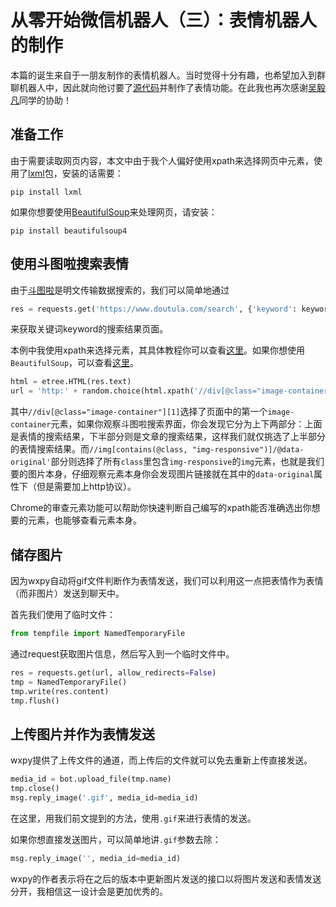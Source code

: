 # 从零开始微信机器人（三）：表情机器人的制作

本篇的诞生来自于一朋友制作的表情机器人。当时觉得十分有趣，也希望加入到群聊机器人中，因此就向他讨要了[源代码](https://github.com/qwIvan/microMsg-bot)并制作了表情功能。在此我也再次感谢[吴毅凡](https://github.com/qwIvan)同学的协助！



## 准备工作

由于需要读取网页内容，本文中由于我个人偏好使用xpath来选择网页中元素，使用了[lxml](http://lxml.de/)包，安装的话需要：

```shell
pip install lxml
```

如果你想要使用[BeautifulSoup](https://www.crummy.com/software/BeautifulSoup/bs4/doc/)来处理网页，请安装：

```shell
pip install beautifulsoup4
```



## 使用斗图啦搜索表情

由于[斗图啦](https://www.doutula.com/)是明文传输数据搜索的，我们可以简单地通过

```python
res = requests.get('https://www.doutula.com/search', {'keyword': keyword})
```

来获取关键词keyword的搜索结果页面。

本例中我使用xpath来选择元素，其具体教程你可以查看[这里](http://www.w3school.com.cn/xpath/index.asp)。如果你想使用`BeautifulSoup`，可以查看[这里](https://github.com/qwIvan/microMsg-bot/blob/master/meme.py#L7)。

```python
html = etree.HTML(res.text)
url = 'http:' + random.choice(html.xpath('//div[@class="image-container"][1]//img[contains(@class, "img-responsive")]/@data-original'))
```

其中`//div[@class="image-container"][1]`选择了页面中的第一个`image-container`元素，如果你观察斗图啦搜索界面，你会发现它分为上下两部分：上面是表情的搜索结果，下半部分则是文章的搜索结果，这样我们就仅挑选了上半部分的表情搜索结果。而`//img[contains(@class, "img-responsive")]/@data-original'`部分则选择了所有`class`里包含`img-responsive`的`img`元素，也就是我们要的图片本身，仔细观察元素本身你会发现图片链接就在其中的`data-original`属性下（但是需要加上http协议）。

Chrome的审查元素功能可以帮助你快速判断自己编写的xpath能否准确选出你想要的元素，也能够查看元素本身。



## 储存图片

因为wxpy自动将gif文件判断作为表情发送，我们可以利用这一点把表情作为表情（而非图片）发送到聊天中。

首先我们使用了临时文件：

```python
from tempfile import NamedTemporaryFile
```

通过request获取图片信息，然后写入到一个临时文件中。

```python
res = requests.get(url, allow_redirects=False)
tmp = NamedTemporaryFile()
tmp.write(res.content)
tmp.flush()
```



## 上传图片并作为表情发送

wxpy提供了上传文件的通道，而上传后的文件就可以免去重新上传直接发送。

```python
media_id = bot.upload_file(tmp.name)
tmp.close()
msg.reply_image('.gif', media_id=media_id)
```

在这里，用我们前文提到的方法，使用`.gif`来进行表情的发送。

如果你想直接发送图片，可以简单地讲`.gif`参数去除：

```python
msg.reply_image('', media_id=media_id)
```

wxpy的作者表示将在之后的版本中更新图片发送的接口以将图片发送和表情发送分开，我相信这一设计会是更加优秀的。